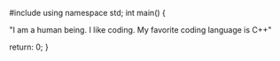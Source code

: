 #include <iostream>
using namespace std;
int main() {

"I am a human being.
I like coding.
My favorite coding language is C++"

 return: 0;
}
